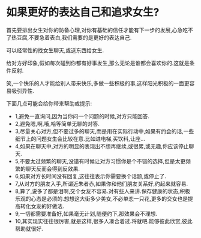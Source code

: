 # 如果更好的表达自己和追求女生?

首先要排出女生对你的防备心理,对你有基础的信任才能有下一步的发展,心急吃不了热豆腐,不要急着表白,我们需要的是更好的表达自己.

可以经常性的找女生聊天,或送东西给女生.

给对方好印象,假如每次碰到你都有好事发生,那么无论是谁都会喜欢你的.这就是条件反射.

笑,一个快乐的人才能给别人带来快乐,多做一些积极的事,这样阳光积极的一面更容易吸引异性.

下面几点可能会给你带来帮助或提示:

- 1,避免一直询问,因为当你问一个问题的时候,对方只能回答.
- 2,避免嗯,啊,哦,哈等简单无聊的对答.
- 3,尽量关心对方,但不要过多的聊天,而是用在实际行动中,如果有约会的话,一些细节上的问题女生会比较在意.比如进电梯,买饮料,让座...
- 4,如果在聊天中,对方的明显的表现出不想再继续,或很累,或无趣,你应该停止聊天.
- 5,不要太过频繁的聊天,没错有时候让对方习惯你是个不错的选择,但是太更频繁的聊天反而会得到反效果.
- 6,如果对方长时间没有回复,这往往表示你需要换个话题,或停止了.
- 7,从对方的朋友入手,所谓近朱者赤,如果你和他们朋友关系好,约起来就容易.
- 8,算了,说多了都是泪啊,交个女友不容易.对有些人来讲.保存健康的状态,积极乐观的心态是必须的.想想这大街多少美女,不必单恋一只花,更多的交女也是提高转化女友的好做法.
- 9,一切都需要准备好,如果毫无计划,随便约下,那效果会不理想.
- 10,其实现实往往很厉害,就是这样,很多人凑合着过.将就吧.能够彼此欣赏,彼此帮助就很好.